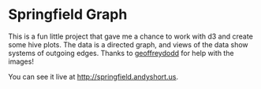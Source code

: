 # Springfield Graph

This is a fun little project that gave me a chance to work with d3 and create some hive plots.
The data is a directed graph, and views of the data show systems of outgoing edges.
Thanks to [geoffreydodd](https://github.com/geoffreydodd) for help with the images!

You can see it live at http://springfield.andyshort.us.
